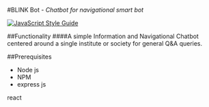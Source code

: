 #BLINK Bot - _Chatbot for navigational smart bot_

[![JavaScript Style Guide](https://img.shields.io/badge/code%20style-standard-brightgreen.svg)](http://standardjs.com/)

##Functionality
####A simple Information and Navigational Chatbot centered around a single institute or society for general Q&A queries.

##Prerequisites
 * Node js
 * NPM
 * express js 

 react


